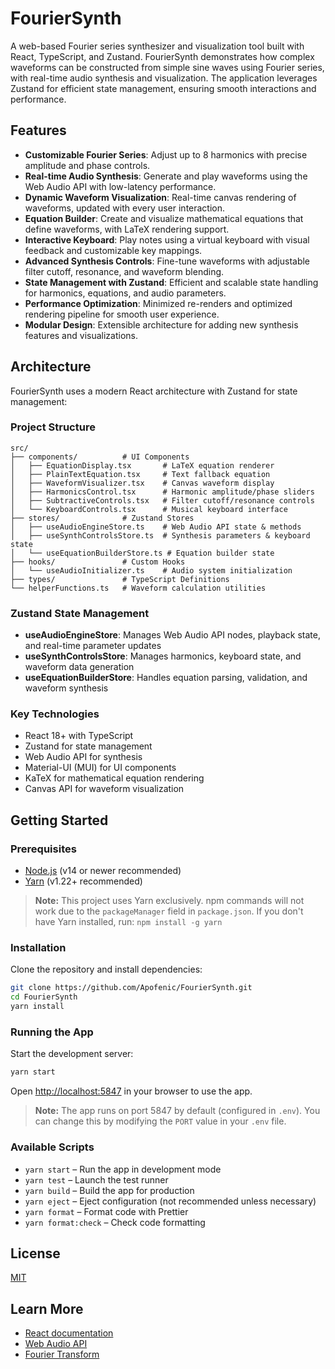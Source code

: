 # FourierSynth

A web-based Fourier series synthesizer and visualization tool built with React, TypeScript, and Zustand. FourierSynth demonstrates how complex waveforms can be constructed from simple sine waves using Fourier series, with real-time audio synthesis and visualization. The application leverages Zustand for efficient state management, ensuring smooth interactions and performance.

## Features

- **Customizable Fourier Series**: Adjust up to 8 harmonics with precise amplitude and phase controls.
- **Real-time Audio Synthesis**: Generate and play waveforms using the Web Audio API with low-latency performance.
- **Dynamic Waveform Visualization**: Real-time canvas rendering of waveforms, updated with every user interaction.
- **Equation Builder**: Create and visualize mathematical equations that define waveforms, with LaTeX rendering support.
- **Interactive Keyboard**: Play notes using a virtual keyboard with visual feedback and customizable key mappings.
- **Advanced Synthesis Controls**: Fine-tune waveforms with adjustable filter cutoff, resonance, and waveform blending.
- **State Management with Zustand**: Efficient and scalable state handling for harmonics, equations, and audio parameters.
- **Performance Optimization**: Minimized re-renders and optimized rendering pipeline for smooth user experience.
- **Modular Design**: Extensible architecture for adding new synthesis features and visualizations.

## Architecture

FourierSynth uses a modern React architecture with Zustand for state management:

### Project Structure

```text
src/
├── components/          # UI Components
│   ├── EquationDisplay.tsx       # LaTeX equation renderer
│   ├── PlainTextEquation.tsx     # Text fallback equation
│   ├── WaveformVisualizer.tsx    # Canvas waveform display
│   ├── HarmonicsControl.tsx      # Harmonic amplitude/phase sliders
│   ├── SubtractiveControls.tsx   # Filter cutoff/resonance controls
│   └── KeyboardControls.tsx      # Musical keyboard interface
├── stores/              # Zustand Stores
│   ├── useAudioEngineStore.ts    # Web Audio API state & methods
│   ├── useSynthControlsStore.ts  # Synthesis parameters & keyboard state
│   └── useEquationBuilderStore.ts # Equation builder state
├── hooks/               # Custom Hooks
│   └── useAudioInitializer.ts    # Audio system initialization
├── types/               # TypeScript Definitions
└── helperFunctions.ts   # Waveform calculation utilities
```

### Zustand State Management

- **useAudioEngineStore**: Manages Web Audio API nodes, playback state, and real-time parameter updates
- **useSynthControlsStore**: Manages harmonics, keyboard state, and waveform data generation
- **useEquationBuilderStore**: Handles equation parsing, validation, and waveform synthesis

### Key Technologies

- React 18+ with TypeScript
- Zustand for state management
- Web Audio API for synthesis
- Material-UI (MUI) for UI components
- KaTeX for mathematical equation rendering
- Canvas API for waveform visualization

## Getting Started

### Prerequisites

- [Node.js](https://nodejs.org/) (v14 or newer recommended)
- [Yarn](https://yarnpkg.com/) (v1.22+ recommended)

> **Note:** This project uses Yarn exclusively. npm commands will not work due to the `packageManager` field in `package.json`. If you don't have Yarn installed, run: `npm install -g yarn`

### Installation

Clone the repository and install dependencies:

```bash
git clone https://github.com/Apofenic/FourierSynth.git
cd FourierSynth
yarn install
```

### Running the App

Start the development server:

```bash
yarn start
```

Open [http://localhost:5847](http://localhost:5847) in your browser to use the app.

> **Note:** The app runs on port 5847 by default (configured in `.env`). You can change this by modifying the `PORT` value in your `.env` file.

### Available Scripts

- `yarn start` – Run the app in development mode
- `yarn test` – Launch the test runner
- `yarn build` – Build the app for production
- `yarn eject` – Eject configuration (not recommended unless necessary)
- `yarn format` – Format code with Prettier
- `yarn format:check` – Check code formatting

## License

[MIT](LICENSE)

## Learn More

- [React documentation](https://reactjs.org/)
- [Web Audio API](https://developer.mozilla.org/en-US/docs/Web/API/Web_Audio_API)
- [Fourier Transform](https://en.wikipedia.org/wiki/Fourier_transform)
